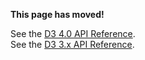 **This page has moved!**

See the [D3 4.0 API Reference](https://github.com/d3/d3/blob/master/API.md#hierarchies-d3-hierarchy).
<br>See the [D3 3.x API Reference](https://github.com/d3/d3-3.x-api-reference/blob/master/Bundle-Layout.md).
